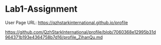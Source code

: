 # Lab1-Assignment

User Page URL: https://qzhstarkinternational.github.io/profile

https://github.com/QzhStarkInternational/profile/blob/7060368e12995b31d964371b193e4364758b7d16/profile_ZihanQu.md
